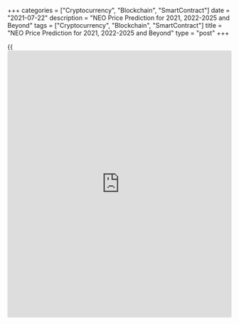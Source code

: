 +++
categories = ["Cryptocurrency", "Blockchain", "SmartContract"]
date = "2021-07-22"
description = "NEO Price Prediction for 2021, 2022-2025 and Beyond"
tags = ["Cryptocurrency", "Blockchain", "SmartContract"]
title = "NEO Price Prediction for 2021, 2022-2025 and Beyond"
type = "post"
+++

{{<iframe id="large-banner" src="https://www.bounty.group/#slide=27.0" width="100%" height="600" scrolling="no" style="border: 0px solid rgb(216, 221, 230); border-radius: 3px;">}}

2021-07-22

2021-07-22

NEO Predictions: A Worthwhile Investment?Jana Kane

NEO is a popular [blockchain](https://www.letsplayfx.com/blog/trade-forex-with-bitcoin/) project that currently ranks 23rd out of all
cryptocurrencies on [Coinmarketcap][1], making it one of the most
popular altcoins. In this article, we’ll take a closer look at the
short- and long-term NEO price predictions and, in particular, the
predictions for the future. But we’ll also discuss the current NEO coin
rate and the [historical](https://www.fintechee.com/services/historical-data-for-forex/) data of the coin.

The article covers the following subjects:

Everyone naturally wants to know what the NEO price will be in the
future. There are many NEO price predictions on the Internet, but which
one should you take seriously? It is best to make your own judgment
about the potential of NEO. You do not have to follow all predictions
indiscriminately. Many of the predictions have been made by people who
benefit from your investment. On this page, you will find the necessary
facts that you can use to answer the question for yourself: "Is NEO a
worthwhile investment?"

## What Is NEO?

NEO, in short, is a [blockchain](https://www.letsplayfx.com/blog/trade-forex-with-bitcoin/) project from China founded in 2014. It
used to be called Antshares, but this changed later. [NEO][2] is also
called the Chinese Ethereum because they are strongly committed to
creating a smart economy. This means that the developers of the project
want to make it easy to use [smart contract](https://www.letsplayfx.com/blog/smart-contract-on-blockchain/)s on the NEO network.

For a trader to use the NEO network, a second cryptocurrency is used -
namely, GAS. This can be considered the fuel of NEO. One share of NEO is
also seen as one share in the network, and the GAS cryptocurrency is
used to make transactions on this network.

By saving your NEO in official wallets, it is possible to earn GAS with
your NEO. This is due to the proof of stake principle. You simply
deposit your NEO coins in your wallet and receive a portion of the GAS
spent on the network in proportion to the amount of NEO you own. It is
thus possible to generate some kind of passive income for yourself. You
can imagine that when the NEO price or the GAS price rises, you will
benefit from the price difference on your NEO but also that of your
obtained extra GAS.

This is one of the reasons people invest or have invested a lot in NEO
in the past. Over the years, as with any project, a lot has happened
with the NEO trend. We should add that it’s not possible to mine NEO
coins because they were all distributed during the ICO.

## NEO in 2020: Some History

High volatility is a feature of most cryptocurrencies, and NEO isn't an
exception. Some [historical](https://www.fintechee.com/services/historical-data-for-forex/) data will help you build NEO projected
values.

In 2020 NEO was below $10 at the beginning of the year and touched the
lowest point of the year of $4 on March 13 (at Bitfinex exchange). Yet,
the NEO value managed to jump to $25.90 by September 18. At the end of
the year, the NEO/USD pair settled near $14.

It's well-known that small cryptos copy movements of BTC/USD. Thus, most
of the ups and downs of the NEO/USD pair just repeated Bitcoin's trends.
For instance, the coronavirus hit financial markets in March 2020 the
most, resulting in downtrends in the crypto world, pushing Bitcoin and
NEO down.

Still, some events caused divergence in the direction of prices. At the
end of July, NEO partnered with the Blockchain-based Services Network.
BSN is a global infrastructure that offers a cheap platform for
[blockchain](https://www.letsplayfx.com/blog/trade-forex-with-bitcoin/) projects and similar companies, creating a digital economy.
This event pushed the NEO rate up. You can see how NEO coin [news](https://www.letsplayfx.com/blog/forex-news-website/) can
affect the price of the cryptocurrency.

The last NEO all-time high price was [196.85][3] USD on January 15,
2018, it is much higher than in 2020. A strong bullish trend that began
after the June 2017 rebranding pushed NEO price to its all-time high.
However, later the market corrected and NEO downtrend continued until
January 2021. The NEO/USD today’s rate is: $28.93

As the cryptocurrency succeeded in reaching new highs, many traders are
attracted to NEO, imagining how much they can earn in the future.

### NEO 3.0 Release and How It Can Affect NEO's Price

The NEO team was working on the project for three years. The Crypto
world has been waiting for the NEO 3.0 release since the end of 2020.
The launch was postponed several times. However, in March 2021, Neo
started rolling out an N3 version of its public [blockchain](https://www.letsplayfx.com/blog/trade-forex-with-bitcoin/)
infrastructure.

NEO 3.0 Preview. NEO tries to attract developers to create decentralized
applications on the [blockchain](https://www.letsplayfx.com/blog/trade-forex-with-bitcoin/). The improved consensus protocol can be
used worldwide. The upgrade of the system occurs when the Ethereum
network (a major competitor of NEO) is suffering capacity problems.
Moreover, China, famous for its strict crypto [regulation](https://www.playgroundfx.com/blog/forex-broker-regulation/), claimed
[blockchain](https://www.letsplayfx.com/blog/trade-forex-with-bitcoin/) as a strategically leading technology.

The key points of the N3:

  * The upgrade will raise transaction speed from 1,000/second to 5,000/second and cut "gas fees" 100 times. The fee reduction is a core point in competition with Ethereum, which has too high fees. 

  * A new version will include a decentralized file storage solution and a new [governance mechanism][4]. Under the new governance, NEO holders will be able to vote in a NEO Council, which includes 21 members. The Council will control the management of fees, network upgrades, and other operation-based cases.

  * N3 can become a good place to create non-fungible tokens. 

[Poly Network][5], a consortium interoperability protocol, is used to
facilitate NEO token migration to the new network. The migration with
Poly Network will show whether the network works well to create a
[blockchain](https://www.letsplayfx.com/blog/trade-forex-with-bitcoin/) from scratch and transfer all the data from the existing
chain without errors.

Here are some of the major elements of the NEO 3.0 network that are
supposed to attract developers to the system: multi-language support,
native oracles that secure access to any off-chain data, advanced
interoperability, decentralized storage, and self-sovereign identity,
best-in-class tooling, and a dual-token model.

In the middle of April 2021, after NEO 3.0 started rolling out, the
NEO/USD pair managed to hit $130. It's a significant rise from 0.0320
USD during the ICO in August 2017.

Analysts and crypto enthusiasts believe that it's not the limit and that
further development will lead to higher prices.

## NEO Price Prediction for 2021 by Crypto Experts

NEO, thanks to its great potential, is a better long-term investment
than many other cryptocurrencies. A release of N3 is a springboard for
the NEO price. Let's get a foretaste of the NEO future value by looking
at the predictions given by famous crypto traders and reputable
publications.

Wallet Investor believes that, during 2021, the maximum rate of the
NEO/USD pair won't be able to touch 130 USD again. After hitting $150 in
May, the price will move down, fluctuating within a $62-120 range. Only
in December 2021, the price will jump to 129.5 US dollars.

This famous forecasting agency predicts an uptrend for NEO from August
2021. The highest rate may reach $184 in October; the lowest price of
$110 is still not far from the current rate. Until August, the price
will move within the $72-146 range.

CryptoGround platform forecasts the NEO will experience an uptrend,
although it won't be significant. In June, the price is expected to stay
near $105.78; by November, it will surge to $120.26. At the end of the
year, the NEO coin may rise to $124.6.

The [website](https://www.playgroundfx.com/blog/website-for-forex-trading/) sees NEO targeting 150 USD shortly. However, after bulls
take profit, there can be a decline to $55.

By the end of the first half of the year, the NEO price is expected to
be at $81.801. The maximum price in June may reach $102.252; the minimum
rate will be set at $69.531. In the second half of 2021, the NEO/USD
rate won't climb above $110. The minimum price will stay above $70.

Coin Price Forecast [website](https://www.playgroundfx.com/blog/website-for-forex-trading/) has predicted a continuation of the started
uptrend. By July 2021, the price may reach $208. At the end of the year,
$478 may become the next threshold.

## NEO Technical Analysis

Let’s start the [NEOUSD][2] technical analysis by exploring the monthly
price chart outlook.

This year from May to April, the NEO price reached its peak. After the
NEO price sharp rise, now a downward price movement is developing
similar to 2018. Decline is accompanied with high volumes, which
suggests sellers are interested in reducing NEO price.

Considering the [historical](https://www.fintechee.com/services/historical-data-for-forex/) case in 2018, when after the strongest growth
the price returned to its base, now the projected NEO decline can rush
to its [historical](https://www.fintechee.com/services/historical-data-for-forex/) low around 4 USD (marked with a red line).

### NEO price prediction for three months

It is better to make a realistic [NEO][6] forecast for the short term on
a smaller timeframe.

The weekly chart shows the current market situation much better. We can
observe that the developing bearish trend has high potential because it
is accompanied by an increase of sellers’ activity.

Another indirect sign that the expected fall will continue is the
position of the MACD line. In May, it crossed the signal curve from top
to bottom, thereby confirming the end of the previous bullish trend. At
the moment, the indicator histogram remains in the red zone and there
are no signs of a trend reversal.

Most likely, the future price will continue to decline. However, the
intensity of the decline will decrease. There is now a break of the
trend line and a continuation of the decline at a less acute angle.

A similar market pattern of price movement has already occurred in 2018.
In the next three months, there is no reason for any other development.
The expected NEO trading range is from 39 USD to 4 USD.

### Long-term NEO forecast for 2021

Let’s conduct a technical analysis of the [daily](https://www.fintecher.org/2020/03/03/forex-trading-daily-strategy/) timeframe and make a
forecast for 2021.

On the [NEOUSD][2] price chart above, you can see that the stochastic
RSI is in the oversold zone. Without confirming signals from the MACD
and candlestick patterns on higher timeframes, this signal is weak and,
at best, can indicate a decline slowdown and possible consolidation for
a short time.

Thus, after analyzing the [history](https://www.fixpro.org/post/chargeless-historical-data-api-backtesting/) of prices using Bollinger bands and
following the decline continuation, let’s project trading ranges for
each month. As you can see, the NEO price chart will smoothly approach
the support level of around 4 USD for most of the specified period.

When this level is reached, the price will most likely rebound and
continue to move within a wide channel with a high around $40. Most
likely, like three years ago, after sharp surges, the market will go
into a protracted consolidation.

The table below shows the detailed [NEOUSD][2] price forecast for each
month in 2021.

Month

|

NEOUSD price  
  
---|---  
  
Low

|

High  
  
July 2021

|

23

|

40  
  
August

  2021

|

19

|

36  
  
September

  2021

|

10

|

29  
  
October

  2021

|

4

|

21  
  
November

  2021

|

4

|

21  
  
December

  2021

|

11

|

30  
  
#### Long-term NEO trading plan

Let's assess the potential of the NEO and make up an optimal
cryptocurrency trading plan.

Obviously, having such a bearish scenario, it is necessary to consider
short sell trades where the target is the support level 4 USD. It is
difficult to predict how close the market will get to it, so I would
focus on the level of 10 USD (the green line on the chart).

There are two levels for entering a short trade. The first order can be
placed at the breakout of the local low around 26 USD  (blue line).

The last high of 39 USD (red line) can be used as a guideline for the
stop loss. I would exit a trade with a loss after overcoming the 40 USD
mark.

I would enter another short trade near the stop around 37 USD. This
approach will allow you to average the position and break even if the
market gets stuck in a narrow range. Be sure to consider the risks and
do not risk more than 1% of the portfolio for the entire trade.

 _The NEOUSD price technical analysis is presented by[Mikhail
Hypov][7]._

## Weekly Elliott wave NEO analysis as of 19.07.2021

The NEOUSD market must be forming a long-term linking wave (X) as a
double zigzag W-X-Y. Sub-waves W and X have completed. There has started
the down motive wave Y; it is unfolding as a double zigzag [W]-[X]-[Y].
Let us explore the initial part of the bearish wave [W] in more detail
in a shorter timeframe.

Wave [W] should be developing as a simple zigzag (A)-(B)-(C). There is
forming the final leg of the bearish impulse wave (A). After the (A)
wave completes, the price will turn up and start rising in the bullish
correction (B), as outlined in the chart. The NEO price should be rising
to a level of 53.00, where wave (B) will be 23.6% of the (A) impulse.
One could enter purchases under the current conditions.

### Weekly [NEOUSD][2] trading plan:

Buy 29.84, TP 53.00

 _[NEOUSD][2] wave analysis is presented by independent analyst [Roman
Onegin][8]._

## NEO Price Prediction for 2022 by Crypto Experts

2022 is close. Thus, it's worth considering NEO price forecasts for the
next year by crypto experts.

During the first four months of the year, the NEO/USD rate may jump to
$160; the minimum price won't fall below $89. Since May 2022, the bulls'
strength may weaken. However, the minimum rate won't be below $80. By
the end of 2022, the maximum price will overcome $160.

According to the Economy Forecast Agency’s [website](https://www.playgroundfx.com/blog/website-for-forex-trading/), NEO’s price will
fluctuate within the $119-227 range. The uptrend will strengthen since
July.

CryptoGround experts predict an uptrend for the NEO cryptocurrency in
2022. By the end of the year, the NEO/USD exchange rate may reach
$176.66.

TradingBeasts provides one of the most pessimistic forecasts for NEO.
The cryptocurrency's average price will stay within $89-105.80, which is
lower than the current price of $109 (at the time of writing on May 5,
2021). The highest price may reach $132 in December.

DigitalCoin, like most of the other forecast platforms, believes in the
upward movement of the NEO/USD price. During the year, the average price
won't move below $180. NEO/USD may even hit $200.

Coin Price Forecast expects the exchange rate to jump to $574 by July
2022. Although the [website](https://www.playgroundfx.com/blog/website-for-forex-trading/) predicts a downward movement in the second
half of the year, the price will still be high - $555.

## Long Term NEO Price Prediction for 2025-2030 by Crypto Experts

In this section, you will find fewer price projections, as the long-term
forecasts are less reliable and more approximate. Many factors affect
the cryptocurrency rate. That's why it's so hard to build accurate
predictions.

DigitalCoin [website](https://www.playgroundfx.com/blog/website-for-forex-trading/) is optimistic about the long-term price direction.
The average price will start the considering period at $320.45, coming
to 2029 at $492.76. However, the platform doesn't provide projections
for 2029 and 2030.

The Economy Forecast Agency can submit only a partial forecast for 2025.
Until May 2025, the price will suffer, trading in the range of $61-95.
The situation will improve in May-June. In June, the highest rate may
skyrocket to $142.

According to the CryptoGround [website](https://www.playgroundfx.com/blog/website-for-forex-trading/), the price will keep rising.
Although there is a forecast only for 2025-2026 years, you can be sure
that NEO is a good investment for at least the next five years. In 2025,
the average price will stay at $241.44; in 2026, it will move up to
$275.83.

Wallet Investor platform is not ready to provide a forecast for
2027-2030. Still, it has some projections for you. By the end of 2025,
the price may overcome $300. At the same time, the minimum price since
June is always below $100, which is a sign of high volatility.

The forecasts for 2026 finish in May. Still, based on this information,
we can say the uptrend will continue. The highest price will hold above
$300. The lowest price won't decline below $80. Again a big price
difference is a signal of big market fluctuations.

Unlike other analysts and crypto experts, the Coin Price Forecast
platform sees the NEO/USD price above $1000 in the next ten years.

Year

|

Mid-Year

|

Year-End

|

Tod/End,%  
  
---|---|---|---  
  
2025

|

$1,837

|

$2,242

|

1,954%  
  
2026

|

$2,436

|

$2,796

|

2,461%  
  
2027

|

$3,171

|

$3,730

|

3,317%  
  
2028

|

$4,201

|

$4,441

|

3,968%  
  
2029

|

$4,829

|

$5,592

|

5,023%  
  
2030

|

$6,114

|

$7,001

|

6,314%  
  
## How Did the Price of NEO Change Over Time?

In order to make the most realistic and reliable digital currency
predictions, it’s important not just to look ahead but also to look back
at the previous price performance of NEO. Below you can see how the NEO
price changed from 2017 to 2020:

 _Source: Coinmarketcap_

## Is NEO a Good Investment?

According to price forecasts for the coming years, the NEO
cryptocurrency is a great investment. Although most of the predictions
don't see the coin above $1,000 within ten years, there may be a sharp
uptrend for years.

If the NEO 3.0 upgrade succeeds and attracts more [investor](https://www.fintechee.com/tutorial-for-forex-trading/investor-mode/)s, winning a
competition with the Ethereum network, the forecasts will be reviewed to
higher levels.

### GAS Dividend From Your NEO

The more NEO you own, the more GAS you will receive. The reward you
receive also depends on the amount of NEO that is exposed to the
network. "Low" NEO prices mean you can buy more of it, and more NEO =
more GAS.

5 GAS tokens are created every block and shared between three parts. 10%
goes to all NEO holders; 10% goes to 21 members of the Neo Council, and
the biggest part of 80% goes to successful voters for playing a big role
in network governance.

0.00000001 is the minimum unit of GAS. To claim GAS tokens, you are not
required to stake NEO. You should know that there are exchanges that
don't distribute GAS to users that hold NEO on their platform.

Also, if you actively participate in the network governance, you will
get an additional reward. Be sure a wallet you choose supports voting.

Let's imagine you invested $10,000 to buy 90 NEO. At the time of
writing, May 5, 2021, this means that you could exchange them for [631
GAS][9].

A user with 90 NEO would receive up to [0.08 GAS per month for holding
NEO plus 3.15 GAS per month][10] for governance participation. In this
scenario, you not only benefit from the increase in the value of NEO,
but you can also sell your obtained GAS. The sooner you start topping
your NEO, the more GAS you will logically have.

The prices are relatively low compared to the [all-time][11] high
($97.49 on January 15, 2018). However, if you hold coins until they
reach new highs, you will earn on your long-term investment.

No one saw it coming when NEO's massive price rose to well over $190. The same may well be the case for the subsequent decline from the [all-time high][3] ($196.85 on January 15, 2018). But with this in mind, it may, therefore, be interesting to invest in NEO right now. Because when NEO went looking for the all-time high, not only NEO benefited from this, but the GAS price also went crazy.

The GAS price at the same time was around $100, while the current GAS
price (May 5, 2021) is fluctuating around 16 USD. The GAS coin price can
be found below:

Source: Coinmarketcap

## Conclusion

Based on the averages of [algorithms](https://www.fintechee.com/algorithms-for-trading/) and expert opinions, the price of
one NEO coin will be above $500 in 1 year, which is roughly 4x higher
than the current NEO price. This makes NEO a worthwhile long-term
investment. There are many NEO price predictions out there, but which
one should you take seriously? It is best to make your own projection
about the potential of NEO. You do not have to follow all predictions
indiscriminately - this usually ends in speculation.

Year

|

Mid-Year

|

Year-End

|

Tod/End,%  
  
---|---|---|---  
  
2021

|

$208

|

$478

|

338 %  
  
2022

|

$574

|

$555

|

408 %  
  
2023

|

$877

|

$954

|

774%  
  
2024

|

$1,349

|

$1,487

|

1,262%  
  
2025

|

$1,837

|

$2,242

|

1,954%  
  
2026

|

$2,436

|

$2,796

|

2,461%  
  
2027

|

$3,171

|

$3,730

|

3,317%  
  
2028

|

$4,201

|

$4,441

|

3,968%  
  
2029

|

$4,829

|

$5,592

|

5,023%  
  
2030

|

$6,114

|

$7,001

|

6,314%  
  
 _Source:[Coin Price Forecast][12]_

Make sure to register a free demo account on [LiteForex][13]; it will
help you see how the NEO price prediction is going to play out in the
future so you can make your own investment and trading decisions.
Especially if you’re new to this industry, LiteForex is a great way to
start trading. Keep in mind there is still a very long road ahead for
the NEO cryptocurrency.

Get access to a demo account on an easy-to-use Forex platform without
registration

[ Go to Demo Account ][14]

## Price chart of NEOUSD in real time mode

The content of this article reflects the author’s opinion and does not
necessarily reflect the official position of LiteForex. The material
published on this page is provided for informational purposes only and
should not be considered as the provision of investment advice for the
purposes of Directive 2004/39/EC.

Rate this article:

{{value}}

( {{count}} {{title}} )

   1. [Coinmarketcap](https://www.playgroundfx.com/blog/coinmarketcap-creator/).com/ru/currencies/neo/
   2. my.liteforex.com/trading/chart?symbol=NEOUSD
   3. [Coinmarketcap](https://www.playgroundfx.com/blog/coinmarketcap-creator/).com/currencies/neo/[historical](https://www.fintechee.com/services/historical-data-for-forex/)-data/
   4. neo[news](https://www.letsplayfx.com/blog/forex-news-website/)today.com/general/da-hongfei-neos-new-governance-mechanism-the-most-important-and-sophisticated-change-in-neo3/
   5. technode.com/2021/01/15/[Binance](https://www.playgroundfx.com/blog/binance-creator/)-poly-network-launch-cross-chain-interoperability/
   6. www.liteforex.com/trading/trading-instruments/crypto/neousd/
   7. www.liteforex.com/blog/?author=72
   8. www.liteforex.com/blog/?author=80
   9. changelly.com/exchange/neo/gas
   10. neo.org/neogas#tokens
   11. [Coinmarketcap](https://www.playgroundfx.com/blog/coinmarketcap-creator/).com/currencies/gas/
   12. coinpriceforecast.com/
   13. www.liteforex.com
   14. my.liteforex.com/trading/?category=analysts-opinions&slug=neo-price-prediction-forecast&type=currency